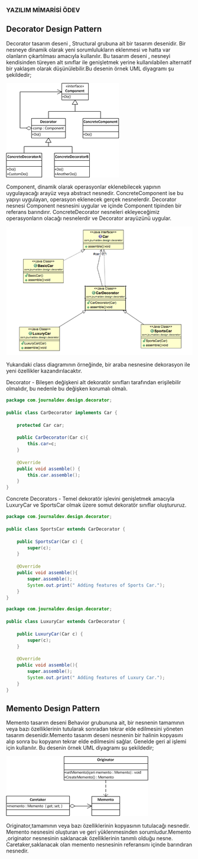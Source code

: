 ### YAZILIM MİMARİSİ ÖDEV

## Decorator Design Pattern

Decorator tasarım deseni , Structural grubuna ait bir tasarım desenidir. Bir nesneye dinamik olarak yeni sorumlulukların eklenmesi ve hatta var olanların çıkartılması amacıyla kullanılır. Bu tasarım deseni , nesneyi kendisinden türeyen alt sınıflar ile genişletmek yerine kullanılabilen alternatif bir yaklaşım olarak düşünülebilir.Bu desenin örnek UML diyagramı şu şekildedir;

![Image of Class](https://github.com/berfinnmutlu/YazilimMimarisiOdev/blob/master/decorator_uml.png)

Component, dinamik olarak operasyonlar eklenebilecek yapının uygulayacağı arayüz veya abstract nesnedir. ConcreteComponent ise bu yapıyı uygulayan, operasyon eklenecek gerçek nesnelerdir. Decorator nesnesi Component nesnesini uygular ve içinde Component tipinden bir referans barındırır. ConcreteDecorator nesneleri ekleyeceğimiz operasyonların olacağı nesnelerdir ve Decorator arayüzünü uygular.

![Image of Class](https://github.com/berfinnmutlu/YazilimMimarisiOdev/blob/master/class.png)

Yukarıdaki class diagramının örneğinde, bir araba nesnesine dekorasyon ile yeni özellikler kazandırılacaktır.



Decorator - Bileşen değişkeni alt dekoratör sınıfları tarafından erişilebilir olmalıdır, bu nedenle bu değişken korumalı olmalı.

```java
package com.journaldev.design.decorator;

public class CarDecorator implements Car {

	protected Car car;
	
	public CarDecorator(Car c){
		this.car=c;
	}
	
	@Override
	public void assemble() {
		this.car.assemble();
	}
}
```

Concrete Decorators - Temel dekoratör işlevini genişletmek amacıyla LuxuryCar ve SportsCar olmak üzere somut dekoratör sınıflar oluştururuz.

```java
package com.journaldev.design.decorator;

public class SportsCar extends CarDecorator {

	public SportsCar(Car c) {
		super(c);
	}

	@Override
	public void assemble(){
		super.assemble();
		System.out.print(" Adding features of Sports Car.");
	}
}
```


```java
package com.journaldev.design.decorator;

public class LuxuryCar extends CarDecorator {

	public LuxuryCar(Car c) {
		super(c);
	}
	
	@Override
	public void assemble(){
		super.assemble();
		System.out.print(" Adding features of Luxury Car.");
	}
}
```

## Memento Design Pattern

Memento tasarım deseni Behavior grubununa ait, bir nesnenin tamamının veya bazı özelliklerinin tutularak sonradan tekrar elde edilmesini yöneten tasarım desenidir.Memento tasarım deseni nesnenin bir halinin kopyasını alıp sonra bu kopyanın tekrar elde edilmesini sağlar. Genelde geri al işlemi için kullanılır. Bu desenin örnek UML diyagramı şu şekildedir;

![Image of Class](https://github.com/berfinnmutlu/YazilimMimarisiOdev/blob/master/memento_uml.png)

Originator,tamamının veya bazı özelliklerinin kopyasının tutulacağı nesnedir. Memento nesnesini oluşturan ve geri yüklenmesinden sorumludur.Memento ,originator nesnesinin saklanacak özelliklerinin tanımlı olduğu nesne. Caretaker,saklanacak olan memento nesnesinin referansını içinde barındıran nesnedir.





















